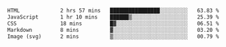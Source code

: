 <!--START_SECTION:waka-->

```txt
HTML             2 hrs 57 mins   ████████████████░░░░░░░░░   63.83 %
JavaScript       1 hr 10 mins    ██████▒░░░░░░░░░░░░░░░░░░   25.39 %
CSS              18 mins         █▓░░░░░░░░░░░░░░░░░░░░░░░   06.51 %
Markdown         8 mins          ▓░░░░░░░░░░░░░░░░░░░░░░░░   03.20 %
Image (svg)      2 mins          ▒░░░░░░░░░░░░░░░░░░░░░░░░   00.79 %
```

<!--END_SECTION:waka-->